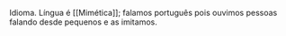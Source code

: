 Idioma. Língua é [[Mimética]]; falamos português pois ouvimos pessoas falando desde pequenos e as imitamos.
